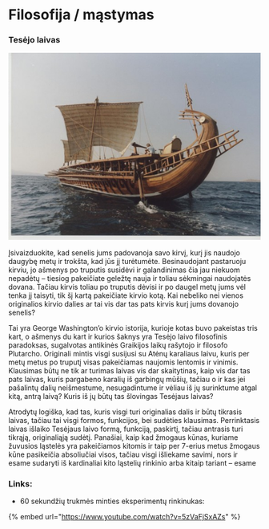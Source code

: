 # Filosofija / mąstymas

### Tesėjo laivas

![](../.gitbook/assets/trireme-559x413.jpg)

Įsivaizduokite, kad senelis jums padovanoja savo kirvį, kurį jis naudojo daugybę metų ir trokšta, kad jūs jį turėtumėte. Besinaudojant pastaruoju kirviu, jo ašmenys po truputis susidėvi ir galandinimas čia jau niekuom nepadėtų – tiesiog pakeičiate geležtę nauja ir toliau sėkmingai naudojatės dovana. Tačiau kirvis toliau po truputis dėvisi ir po daugel metų jums vėl tenka jį taisyti, tik šį kartą pakeičiate kirvio kotą. Kai nebeliko nei vienos originalios kirvio dalies ar tai vis dar tas pats kirvis kurį jums dovanojo senelis?

Tai yra George Washington’o kirvio istorija, kurioje kotas buvo pakeistas tris kart, o ašmenys du kart ir kurios šaknys yra Tesėjo laivo filosofinis paradoksas, sugalvotas antikinės Graikijos laikų rašytojo ir filosofo Plutarcho. Originali mintis visgi susijusi su Atėnų karaliaus laivu, kuris per metų metus po truputį visas pakeičiamas naujomis lentomis ir vinimis. Klausimas būtų ne tik ar turimas laivas vis dar skaitytinas, kaip vis dar tas pats laivas, kuris pargabeno karalių iš garbingų mūšių, tačiau o ir kas jei pašalintų dalių neišmestume, nesugadintume ir vėliau iš jų surinktume atgal kitą, antrą laivą? Kuris iš jų būtų tas šlovingas Tesėjaus laivas?

Atrodytų logiška, kad tas, kuris visgi turi originalias dalis ir būtų tikrasis laivas, tačiau tai visgi formos, funkcijos, bei sudėties klausimas. Perrinktasis laivas išlaiko Tesėjaus laivo formą, funkciją, paskirtį, tačiau antrasis turi tikrąją, originaliąją sudėtį. Panašiai, kaip kad žmogaus kūnas, kuriame žuvusios ląstelės yra pakeičiamos kitomis ir taip per 7-erius metus žmogaus kūne pasikeičia absoliučiai visos, tačiau visgi išliekame savimi, nors ir esame sudaryti iš kardinaliai kito ląstelių rinkinio arba kitaip tariant – esame

### Links:

* 60 sekundžių trukmės minties eksperimentų rinkinukas:

{% embed url="https://www.youtube.com/watch?v=5zVaFjSxAZs" %}




